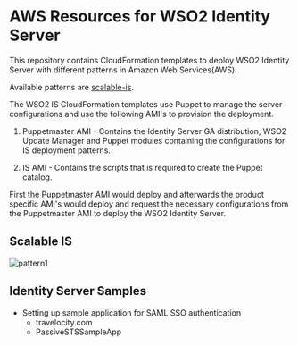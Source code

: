 # AWS Resources for WSO2 Identity Server

This repository contains CloudFormation templates to deploy WSO2 Identity Server with different patterns in Amazon Web Services(AWS).

Available patterns are [scalable-is](https://github.com/wso2/aws-is/tree/master/scalable-is).

The WSO2 IS CloudFormation templates use Puppet to manage the server configurations and use the following AMI's to provision the deployment.

1. Puppetmaster AMI - Contains the Identity Server GA distribution, WSO2 Update Manager and Puppet modules containing the configurations for IS deployment patterns.

2. IS AMI - Contains the scripts that is required to create the Puppet catalog.

First the Puppetmaster AMI would deploy and afterwards the product specific AMI's would deploy and request the necessary configurations from the Puppetmaster AMI to deploy the WSO2 Identity Server.

## Scalable IS

![pattern1](images/is-pattern1.png)

## Identity Server Samples

- Setting up sample application for SAML SSO authentication
    - travelocity.com
    - PassiveSTSSampleApp
